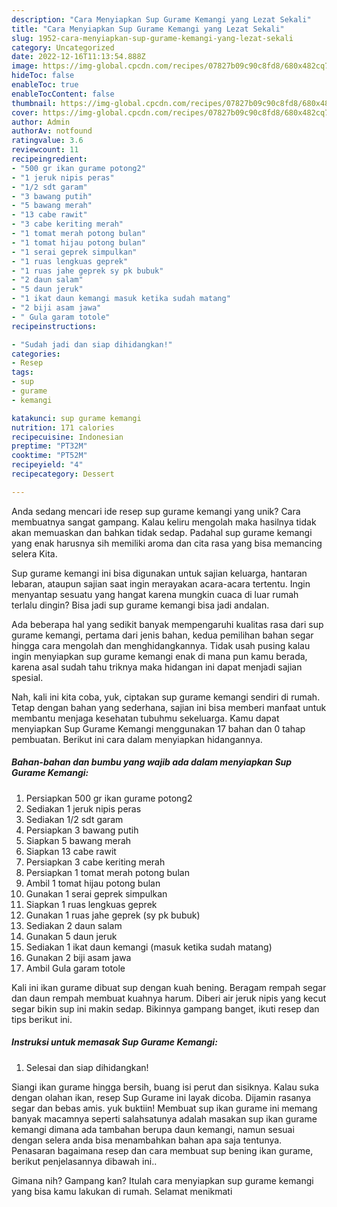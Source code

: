 ```yaml
---
description: "Cara Menyiapkan Sup Gurame Kemangi yang Lezat Sekali"
title: "Cara Menyiapkan Sup Gurame Kemangi yang Lezat Sekali"
slug: 1952-cara-menyiapkan-sup-gurame-kemangi-yang-lezat-sekali
category: Uncategorized
date: 2022-12-16T11:13:54.888Z
image: https://img-global.cpcdn.com/recipes/07827b09c90c8fd8/680x482cq70/sup-gurame-kemangi-foto-resep-utama.jpg
hideToc: false
enableToc: true
enableTocContent: false
thumbnail: https://img-global.cpcdn.com/recipes/07827b09c90c8fd8/680x482cq70/sup-gurame-kemangi-foto-resep-utama.jpg
cover: https://img-global.cpcdn.com/recipes/07827b09c90c8fd8/680x482cq70/sup-gurame-kemangi-foto-resep-utama.jpg
author: Admin
authorAv: notfound
ratingvalue: 3.6
reviewcount: 11
recipeingredient:
- "500 gr ikan gurame potong2"
- "1 jeruk nipis peras"
- "1/2 sdt garam"
- "3 bawang putih"
- "5 bawang merah"
- "13 cabe rawit"
- "3 cabe keriting merah"
- "1 tomat merah potong bulan"
- "1 tomat hijau potong bulan"
- "1 serai geprek simpulkan"
- "1 ruas lengkuas geprek"
- "1 ruas jahe geprek sy pk bubuk"
- "2 daun salam"
- "5 daun jeruk"
- "1 ikat daun kemangi masuk ketika sudah matang"
- "2 biji asam jawa"
- " Gula garam totole"
recipeinstructions:

- "Sudah jadi dan siap dihidangkan!"
categories:
- Resep
tags:
- sup
- gurame
- kemangi

katakunci: sup gurame kemangi 
nutrition: 171 calories
recipecuisine: Indonesian
preptime: "PT32M"
cooktime: "PT52M"
recipeyield: "4"
recipecategory: Dessert

---
```





Anda sedang mencari ide resep sup gurame kemangi yang unik? Cara membuatnya sangat gampang. Kalau keliru mengolah maka hasilnya tidak akan memuaskan dan bahkan tidak sedap. Padahal sup gurame kemangi yang enak harusnya sih memiliki aroma dan cita rasa yang bisa memancing selera Kita.





Sup gurame kemangi ini bisa digunakan untuk sajian keluarga, hantaran lebaran, ataupun sajian saat ingin merayakan acara-acara tertentu. Ingin menyantap sesuatu yang hangat karena mungkin cuaca di luar rumah terlalu dingin? Bisa jadi sup gurame kemangi bisa jadi andalan.

Ada beberapa hal yang sedikit banyak mempengaruhi kualitas rasa dari sup gurame kemangi, pertama dari jenis bahan, kedua pemilihan bahan segar hingga cara mengolah dan menghidangkannya. Tidak usah pusing kalau ingin menyiapkan sup gurame kemangi enak di mana pun kamu berada, karena asal sudah tahu triknya maka hidangan ini dapat menjadi sajian spesial.






Nah, kali ini kita coba, yuk, ciptakan sup gurame kemangi sendiri di rumah. Tetap dengan bahan yang sederhana, sajian ini bisa memberi manfaat untuk membantu menjaga kesehatan tubuhmu sekeluarga. Kamu dapat menyiapkan Sup Gurame Kemangi menggunakan 17 bahan dan 0 tahap pembuatan. Berikut ini cara dalam menyiapkan hidangannya.

<!--inarticleads1-->

##### Bahan-bahan dan bumbu yang wajib ada dalam menyiapkan Sup Gurame Kemangi:

1. Persiapkan 500 gr ikan gurame potong2
1. Sediakan 1 jeruk nipis peras
1. Sediakan 1/2 sdt garam
1. Persiapkan 3 bawang putih
1. Siapkan 5 bawang merah
1. Siapkan 13 cabe rawit
1. Persiapkan 3 cabe keriting merah
1. Persiapkan 1 tomat merah potong bulan
1. Ambil 1 tomat hijau potong bulan
1. Gunakan 1 serai geprek simpulkan
1. Siapkan 1 ruas lengkuas geprek
1. Gunakan 1 ruas jahe geprek (sy pk bubuk)
1. Sediakan 2 daun salam
1. Gunakan 5 daun jeruk
1. Sediakan 1 ikat daun kemangi (masuk ketika sudah matang)
1. Gunakan 2 biji asam jawa
1. Ambil  Gula garam totole


Kali ini ikan gurame dibuat sup dengan kuah bening. Beragam rempah segar dan daun rempah membuat kuahnya harum. Diberi air jeruk nipis yang kecut segar bikin sup ini makin sedap. Bikinnya gampang banget, ikuti resep dan tips berikut ini. 

<!--inarticleads2-->

##### Instruksi untuk memasak Sup Gurame Kemangi:


1. Selesai dan siap dihidangkan!

Siangi ikan gurame hingga bersih, buang isi perut dan sisiknya. Kalau suka dengan olahan ikan, resep Sup Gurame ini layak dicoba. Dijamin rasanya segar dan bebas amis. yuk buktiin! Membuat sup ikan gurame ini memang banyak macamnya seperti salahsatunya adalah masakan sup ikan gurame kemangi dimana ada tambahan berupa daun kemangi, namun sesuai dengan selera anda bisa menambahkan bahan apa saja tentunya. Penasaran bagaimana resep dan cara membuat sup bening ikan gurame, berikut penjelasannya dibawah ini.. 

Gimana nih? Gampang kan? Itulah cara menyiapkan sup gurame kemangi yang bisa kamu lakukan di rumah. Selamat menikmati

